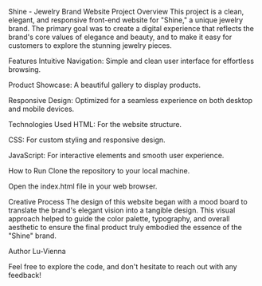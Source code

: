 Shine - Jewelry Brand Website
Project Overview
This project is a clean, elegant, and responsive front-end website for "Shine," a unique jewelry brand. The primary goal was to create a digital experience that reflects the brand's core values of elegance and beauty, and to make it easy for customers to explore the stunning jewelry pieces.

Features
Intuitive Navigation: Simple and clean user interface for effortless browsing.

Product Showcase: A beautiful gallery to display products.

Responsive Design: Optimized for a seamless experience on both desktop and mobile devices.

Technologies Used
HTML: For the website structure.

CSS: For custom styling and responsive design.

JavaScript: For interactive elements and smooth user experience.

How to Run
Clone the repository to your local machine.

Open the index.html file in your web browser.

Creative Process
The design of this website began with a mood board to translate the brand's elegant vision into a tangible design. This visual approach helped to guide the color palette, typography, and overall aesthetic to ensure the final product truly embodied the essence of the "Shine" brand.

Author
Lu-Vienna

Feel free to explore the code, and don't hesitate to reach out with any feedback!
